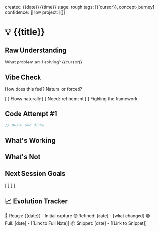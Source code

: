 created: {{date}} {{time}} stage: rough tags: [{{cursor}}, concept-journey] confidence: 🔴 low project: [[]]

# 💡 {{title}}

## Raw Understanding
What problem am I solving?
{{cursor}}

## Vibe Check
How does this feel? Natural or forced?

[ ] Flows naturally
[ ] Needs refinement
[ ] Fighting the framework

## Code Attempt #1
```typescript
// Quick and dirty
```

## What's Working

## What's Not

## Next Session Goals
[ ]
[ ]

## 📈 Evolution Tracker
🔴 Rough: {{date}} - Initial capture
🟡 Refined: [date] - [what changed]
🟢 Full: [date] - [[Link to Full Note]]
📦 Snippet: [date] - [[Link to Snippet]]
